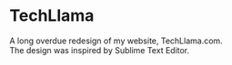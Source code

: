 TechLlama
=============
A long overdue redesign of my website, TechLlama.com.<br>
The design was inspired by Sublime Text Editor.
